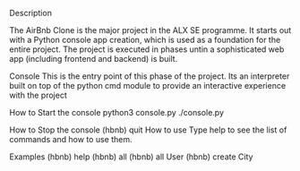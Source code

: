 Description

The AirBnb Clone is the major project in the ALX SE programme. It starts out with a Python console app creation, which is used as a foundation for the entire project. The project is executed in phases untin a sophisticated web app (including frontend and backend) is built.

Console
This is the entry point of this phase of the project. Its an interpreter built on top of the python cmd module to provide an interactive experience with the project

How to Start the console
python3 console.py
./console.py

How to Stop the console
(hbnb) quit
How to use
Type help to see the list of commands and how to use them.

Examples
(hbnb) help
(hbnb) all
(hbnb) all User
(hbnb) create City

